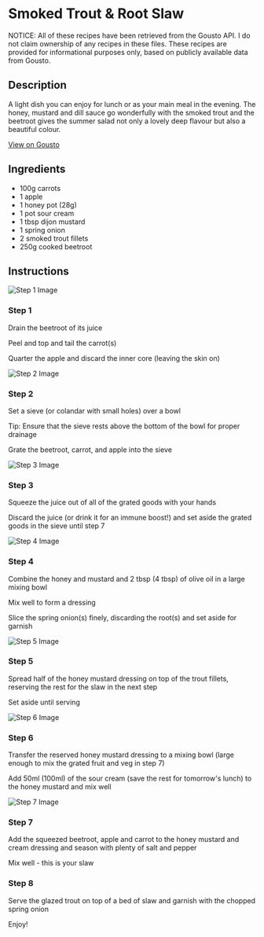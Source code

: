 # Smoked Trout & Root Slaw

NOTICE: All of these recipes have been retrieved from the Gousto API. I do not claim ownership of any recipes in these files. These recipes are provided for informational purposes only, based on publicly available data from Gousto.

## Description

A light dish you can enjoy for lunch or as your main meal in the evening. The honey, mustard and dill sauce go wonderfully with the smoked trout and the beetroot gives the summer salad not only a lovely deep flavour but also a beautiful colour.

[View on Gousto](https://www.gousto.co.uk/recipes/cookbook/smoked-trout-root-slaw)

## Ingredients

- 100g carrots
- 1 apple
- 1 honey pot (28g)
- 1 pot sour cream
- 1 tbsp dijon mustard
- 1 spring onion
- 2 smoked trout fillets
- 250g cooked beetroot

## Instructions

![Step 1 Image](https://production-media.gousto.co.uk/cms/recipe-step-image/10-step-1-x200.jpg)

### Step 1

Drain the beetroot of its juice&nbsp;


Peel and top and tail the carrot<span class="text-danger">(s)</span>


Quarter the apple and discard the inner core (leaving the skin on)

![Step 2 Image](https://production-media.gousto.co.uk/cms/recipe-step-image/10-step-2-x200.jpg)

### Step 2

Set a sieve (or colandar with small holes) over a bowl&nbsp;


Tip: Ensure that the sieve rests above the bottom of the bowl for proper drainage


Grate the beetroot, carrot, and apple into the sieve

![Step 3 Image](https://production-media.gousto.co.uk/cms/recipe-step-image/10-step-3-x200.jpg)

### Step 3

Squeeze the juice out of all of the grated goods with your hands


Discard the juice (or drink it for an immune boost!) and set aside the grated goods in the sieve until step 7

![Step 4 Image](https://production-media.gousto.co.uk/cms/recipe-step-image/10-step-4-x200.jpg)

### Step 4

Combine the honey and mustard and 2 tbsp <span class="text-danger">(4 tbsp)</span> of olive oil in a large mixing bowl


Mix well to form a dressing


Slice the spring onion<span class="text-danger">(s)</span> finely, discarding the root<span class="text-danger">(s)</span> and set aside for garnish

![Step 5 Image](https://production-media.gousto.co.uk/cms/recipe-step-image/10-step-5-x200.jpg)

### Step 5

Spread half of the honey mustard dressing on top of the trout fillets, reserving the rest for the slaw in the next step


Set aside until serving&nbsp;

![Step 6 Image](https://production-media.gousto.co.uk/cms/recipe-step-image/10-step-6-x200.jpg)

### Step 6

Transfer the reserved honey mustard dressing to a mixing bowl (large enough to mix the grated fruit and veg in step 7)


Add 50ml <span class="text-danger">(100ml)</span> of the sour cream (save the rest for tomorrow's lunch) to the honey mustard and mix well

![Step 7 Image](https://production-media.gousto.co.uk/cms/recipe-step-image/10-step-7-x200.jpg)

### Step 7

Add the squeezed beetroot, apple and carrot to the honey mustard and cream dressing and season with plenty of salt and pepper


Mix well - this is your slaw

### Step 8

Serve the glazed trout on top of a bed of slaw and garnish with the chopped spring onion


Enjoy!

